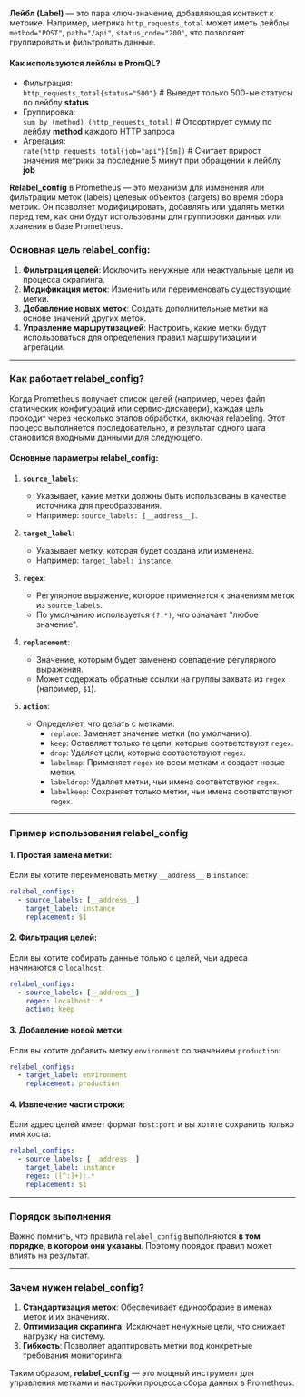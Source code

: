 **Лейбл (Label)** — это пара ключ-значение, добавляющая контекст к метрике. Например, метрика `http_requests_total` может иметь лейблы `method="POST"`, `path="/api"`, `status_code="200"`, что позволяет группировать и фильтровать данные.

   #### Как используются лейблы в PromQL?
   
   - Фильтрация:  
     `http_requests_total{status="500"}`         # Выведет только 500-ые статусы по лейблу **status**
   - Группировка:  
     `sum by (method) (http_requests_total)`     # Отсортирует сумму по лейблу **method** каждого HTTP запроса
   - Агрегация:  
     `rate(http_requests_total{job="api"}[5m])`  # Cчитает прирост значения метрики за последние 5 минут при обращении к лейблу **job**

**Relabel_config** в Prometheus — это механизм для изменения или фильтрации меток (labels) целевых объектов (targets) во время сбора метрик. Он позволяет модифицировать, добавлять или удалять метки перед тем, как они будут использованы для группировки данных или хранения в базе Prometheus.

### Основная цель **relabel_config**:
1. **Фильтрация целей**: Исключить ненужные или неактуальные цели из процесса скрапинга.
2. **Модификация меток**: Изменить или переименовать существующие метки.
3. **Добавление новых меток**: Создать дополнительные метки на основе значений других меток.
4. **Управление маршрутизацией**: Настроить, какие метки будут использоваться для определения правил маршрутизации и агрегации.

---

### Как работает **relabel_config**?

Когда Prometheus получает список целей (например, через файл статических конфигураций или сервис-дискавери), каждая цель проходит через несколько этапов обработки, включая relabeling. Этот процесс выполняется последовательно, и результат одного шага становится входными данными для следующего.

#### Основные параметры **relabel_config**:

1. **`source_labels`**:
   - Указывает, какие метки должны быть использованы в качестве источника для преобразования.
   - Например: `source_labels: [__address__]`.

2. **`target_label`**:
   - Указывает метку, которая будет создана или изменена.
   - Например: `target_label: instance`.

3. **`regex`**:
   - Регулярное выражение, которое применяется к значениям меток из `source_labels`.
   - По умолчанию используется `(?.*)`, что означает "любое значение".

4. **`replacement`**:
   - Значение, которым будет заменено совпадение регулярного выражения.
   - Может содержать обратные ссылки на группы захвата из `regex` (например, `$1`).

5. **`action`**:
   - Определяет, что делать с метками:
     - `replace`: Заменяет значение метки (по умолчанию).
     - `keep`: Оставляет только те цели, которые соответствуют `regex`.
     - `drop`: Удаляет цели, которые соответствуют `regex`.
     - `labelmap`: Применяет `regex` ко всем меткам и создает новые метки.
     - `labeldrop`: Удаляет метки, чьи имена соответствуют `regex`.
     - `labelkeep`: Сохраняет только метки, чьи имена соответствуют `regex`.

---

### Пример использования **relabel_config**

#### 1. Простая замена метки:
Если вы хотите переименовать метку `__address__` в `instance`:
```yaml
relabel_configs:
  - source_labels: [__address__]
    target_label: instance
    replacement: $1
```

#### 2. Фильтрация целей:
Если вы хотите собирать данные только с целей, чьи адреса начинаются с `localhost`:
```yaml
relabel_configs:
  - source_labels: [__address__]
    regex: localhost:.*
    action: keep
```

#### 3. Добавление новой метки:
Если вы хотите добавить метку `environment` со значением `production`:
```yaml
relabel_configs:
  - target_label: environment
    replacement: production
```

#### 4. Извлечение части строки:
Если адрес целей имеет формат `host:port` и вы хотите сохранить только имя хоста:
```yaml
relabel_configs:
  - source_labels: [__address__]
    target_label: instance
    regex: ([^:]+):.*
    replacement: $1
```

---

### Порядок выполнения

Важно помнить, что правила `relabel_config` выполняются **в том порядке, в котором они указаны**. Поэтому порядок правил может влиять на результат.

---

### Зачем нужен **relabel_config**?

1. **Стандартизация меток**: Обеспечивает единообразие в именах меток и их значениях.
2. **Оптимизация скрапинга**: Исключает ненужные цели, что снижает нагрузку на систему.
3. **Гибкость**: Позволяет адаптировать метки под конкретные требования мониторинга.

Таким образом, **relabel_config** — это мощный инструмент для управления метками и настройки процесса сбора данных в Prometheus.
